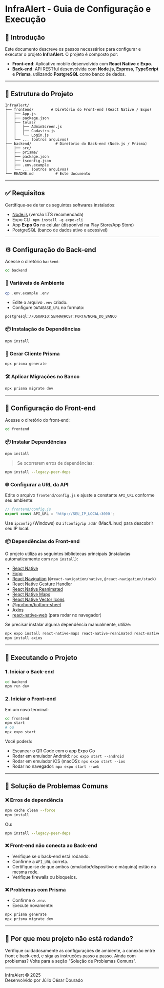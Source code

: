 # InfraAlert - Guia de Configuração e Execução

## 🧭 Introdução

Este documento descreve os passos necessários para configurar e executar o projeto **InfraAlert**. O projeto é composto por:

- **Front-end**: Aplicativo mobile desenvolvido com **React Native** e **Expo**.
- **Back-end**: API RESTful desenvolvida com **Node.js**, **Express**, **TypeScript** e **Prisma**, utilizando **PostgreSQL** como banco de dados.

---

## 📁 Estrutura do Projeto

```
InfraAlert/
├── frontend/        # Diretório do Front-end (React Native / Expo)
│   ├── App.js
│   ├── package.json
│   ├── telas/
│   │   ├── AdminScreen.js
│   │   ├── Cadastro.js
│   │   └── Login.js
│   └── ... (outros arquivos)
├── backend/           # Diretório do Back-end (Node.js / Prisma)
│   ├── src/
│   ├── prisma/
│   ├── package.json
│   ├── tsconfig.json
│   ├── .env.example
│   └── ... (outros arquivos)
└── README.md          # Este documento
```

---

## ✅ Requisitos

Certifique-se de ter os seguintes softwares instalados:

- [Node.js](https://nodejs.org/) (versão LTS recomendada)
- Expo CLI: `npm install -g expo-cli`
- App **Expo Go** no celular (disponível na Play Store/App Store)
- PostgreSQL (banco de dados ativo e acessível)

---

## ⚙️ Configuração do Back-end

Acesse o diretório `backend`:

```bash
cd backend
```

### 🔐 Variáveis de Ambiente

```bash
cp .env.example .env
```

- Edite o arquivo `.env` criado.
- Configure `DATABASE_URL` no formato:

```
postgresql://USUARIO:SENHA@HOST:PORTA/NOME_DO_BANCO
```

### 📦 Instalação de Dependências

```bash
npm install
```

### 🔧 Gerar Cliente Prisma

```bash
npx prisma generate
```

### 🛠 Aplicar Migrações no Banco

```bash
npx prisma migrate dev
```
---


## 📲 Configuração do Front-end

Acesse o diretório do front-end:

```bash
cd frontend
```

### 📦 Instalar Dependências

```bash
npm install
```

> Se ocorrerem erros de dependências:
```bash
npm install --legacy-peer-deps
```

### 🌐 Configurar a URL da API

Edite o arquivo `frontend/config.js` e ajuste a constante `API_URL` conforme seu ambiente:

```js
// frontend/config.js
export const API_URL = 'http://SEU_IP_LOCAL:3000';
```

Use `ipconfig` (Windows) ou `ifconfig/ip addr` (Mac/Linux) para descobrir seu IP local.

### 📦 Dependências do Front-end

O projeto utiliza as seguintes bibliotecas principais (instaladas automaticamente com `npm install`):

- [React Native](https://reactnative.dev/)
- [Expo](https://expo.dev/)
- [React Navigation](https://reactnavigation.org/) (`@react-navigation/native`, `@react-navigation/stack`)
- [React Native Gesture Handler](https://docs.swmansion.com/react-native-gesture-handler/)
- [React Native Reanimated](https://docs.swmansion.com/react-native-reanimated/)
- [React Native Maps](https://github.com/react-native-maps/react-native-maps)
- [React Native Vector Icons](https://github.com/oblador/react-native-vector-icons)
- [@gorhom/bottom-sheet](https://gorhom.github.io/react-native-bottom-sheet/)
- [Axios](https://axios-http.com/)
- [react-native-web](https://necolas.github.io/react-native-web/) (para rodar no navegador)

Se precisar instalar alguma dependência manualmente, utilize:

```bash
npx expo install react-native-maps react-native-reanimated react-native-gesture-handler @react-navigation/native @react-navigation/stack @gorhom/bottom-sheet react-native-vector-icons
npm install axios
```

---

## 🚀 Executando o Projeto

### 1. Iniciar o Back-end

```bash
cd backend
npm run dev
```


### 2. Iniciar o Front-end

Em um novo terminal:

```bash
cd frontend
npm start
# ou
npx expo start
```

Você poderá:

- Escanear o QR Code com o app Expo Go
- Rodar em emulador Android: `npx expo start --android`
- Rodar em emulador iOS (macOS): `npx expo start --ios`
- Rodar no navegador: `npx expo start --web`

---

## 🧯 Solução de Problemas Comuns

### ❌ Erros de dependência

```bash
npm cache clean --force
npm install
```

Ou:

```bash
npm install --legacy-peer-deps
```

### ❌ Front-end não conecta ao Back-end

- Verifique se o back-end está rodando.
- Confirme a `API_URL` correta.
- Certifique-se de que ambos (emulador/dispositivo e máquina) estão na mesma rede.
- Verifique firewalls ou bloqueios.

### ❌ Problemas com Prisma

- Confirme o `.env`.
- Execute novamente:

```bash
npx prisma generate
npx prisma migrate dev
```

---

## 🧠 Por que meu projeto não está rodando?

Verifique cuidadosamente as configurações de ambiente, a conexão entre front e back-end, e siga as instruções passo a passo. Ainda com problemas? Volte para a seção "Solução de Problemas Comuns".

---

InfraAlert © 2025  
Desenvolvido por Júlio César Dourado
